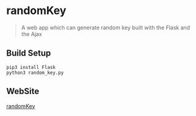 # randomKey

> A web app which can generate random key built with the Flask and the Ajax

## Build Setup

	pip3 install Flask
	python3 random_key.py
	
## WebSite

[randomKey](http://dev.feihu1996.cn/randomKey "randomKey")
